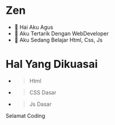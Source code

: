 Zen
=====

- 👋 Hai Aku Agus
- 👀 Aku Tertarik Dengan WebDeveloper
- 🌱 Aku Sedang Belajar Html, Css, Js

Hal Yang Dikuasai
=================
- > Html
- > CSS Dasar
- > Js Dasar

Selamat Coding
<!---
Zen1236282/Zen1236282 is a ✨ special ✨ repository because its `README.md` (this file) appears on your GitHub profile.
You can click the Preview link to take a look at your changes.
--->
